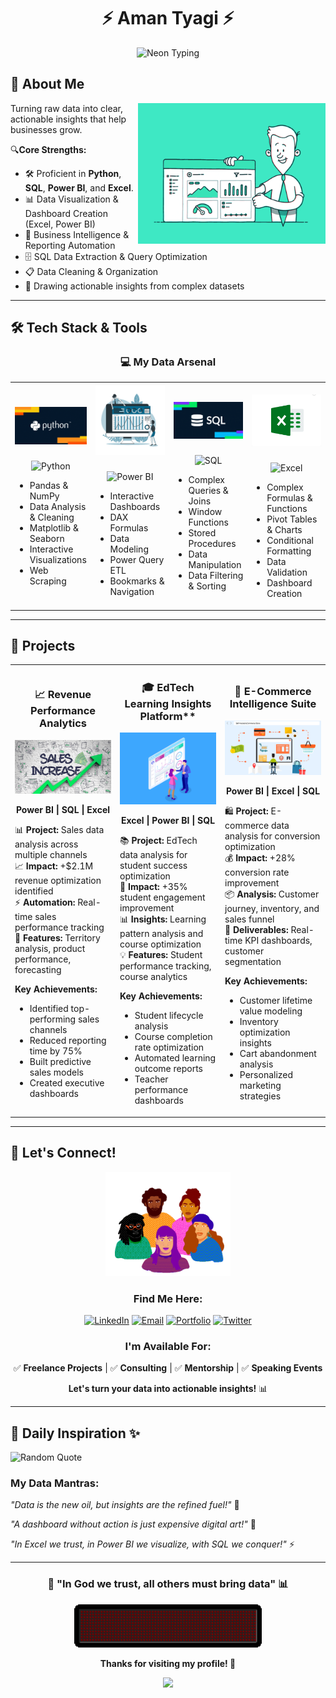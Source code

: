 



<div align="center">
  <h1>⚡ Aman Tyagi ⚡</h1>
  <img src="https://readme-typing-svg.herokuapp.com?font=Neon&weight=700&size=24&duration=3000&pause=1000&color=00FFFF&center=true&vCenter=true&width=500&lines=Welcome+to+my+profile;Data+Analyst;Excel+•+Power+BI+•+SQL" alt="Neon Typing" />
</div>




## 🎯 **About Me**

<img align="right" alt="Data Analysis GIF" width="300" src="https://github.com/tyagiaman27/tyagiaman27/blob/main/img/ab.gif">

Turning raw data into clear, actionable insights that help businesses grow.

🔍**Core Strengths:**
  - 🛠️ Proficient in **Python**, **SQL**, **Power BI**, and **Excel**.
  - 📊 Data Visualization & Dashboard Creation (Excel, Power BI)
  - 🏢 Business Intelligence & Reporting Automation
  - 🗄️ SQL Data Extraction & Query Optimization
  - 📋 Data Cleaning & Organization
  - 🔎 Drawing actionable insights from complex datasets

---

## 🛠️ **Tech Stack & Tools**

<div align="center">

### 💻 **My Data Arsenal**

<table>
<tr>
<td width="25%" align="center">
<br>

<img src="https://github.com/tyagiaman27/tyagiaman27/blob/main/img/py.gif" width="120"/>

###  

![Python](https://img.shields.io/badge/-Python-3776AB?style=for-the-badge&logo=python&logoColor=white)

<div align="left">
  
- Pandas & NumPy
- Data Analysis & Cleaning
- Matplotlib & Seaborn
- Interactive Visualizations
- Web Scraping
  
</div>

</td>
<td width="25%" align="center">

<img src="https://github.com/tyagiaman27/tyagiaman27/blob/main/img/14.gif" width="120"/>

### 
![Power BI](https://img.shields.io/badge/-Power%20BI-F2C811?style=for-the-badge&logo=powerbi&logoColor=black)


<div align="left">

- Interactive Dashboards
- DAX Formulas
- Data Modeling
- Power Query ETL
- Bookmarks & Navigation

</div>


</td>
<td width="25%" align="center">
 <br>
<img src="https://github.com/tyagiaman27/tyagiaman27/blob/main/img/sql.gif" width="120"/>

###  

![SQL](https://img.shields.io/badge/-SQL-4479A1?style=for-the-badge&logo=postgresql&logoColor=white)

<div align="left">
  
- Complex Queries & Joins
- Window Functions
- Stored Procedures
- Data Manipulation
- Data Filtering & Sorting
  
</div>

</td>
<td width="25%" align="center">
 <br>

<img src="https://github.com/tyagiaman27/tyagiaman27/blob/main/img/15.gif" width="120"/>

### 
![Excel](https://img.shields.io/badge/-Excel-217346?style=for-the-badge&logo=microsoft-excel&logoColor=white)

<div align="left">
  
- Complex Formulas & Functions
- Pivot Tables & Charts
- Conditional Formatting
- Data Validation
- Dashboard Creation
  
</div>


</td>
</tr>
</table>



</div>

---

## 🚀 **Projects**


</div>

<table>
<tr>
<td width="33%" align="center">

### 📈 **Revenue Performance Analytics**
<img src="https://github.com/tyagiaman27/tyagiaman27/blob/main/img/7.gif" width="180"/>

**Power BI | SQL | Excel**

<div align="left">
  
📊 **Project:** Sales data analysis across multiple channels  
📈 **Impact:** +$2.1M revenue optimization identified  
⚡ **Automation:** Real-time sales performance tracking  
🎯 **Features:** Territory analysis, product performance, forecasting

**Key Achievements:**
- Identified top-performing sales channels
- Reduced reporting time by 75%
- Built predictive sales models
- Created executive dashboards

</div>

</td>
<td width="33%" align="center">

### 🎓 EdTech Learning Insights Platform**
<img src="https://github.com/tyagiaman27/tyagiaman27/blob/main/img/9.gif" width="160"/>

**Excel | Power BI | SQL**

<div align="left">
  
📚 **Project:** EdTech data analysis for student success optimization  
🎯 **Impact:** +35% student engagement improvement  
📊 **Insights:** Learning pattern analysis and course optimization  
💡 **Features:** Student performance tracking, course analytics

**Key Achievements:**
- Student lifecycle analysis
- Course completion rate optimization
- Automated learning outcome reports
- Teacher performance dashboards

</div>

</td>
<td width="33%" align="center">

### 🛒 **E-Commerce Intelligence Suite**
<img src="https://github.com/tyagiaman27/tyagiaman27/blob/main/img/8.gif" width="200"/>

**Power BI | Excel | SQL**

<div align="left">

🛍️ **Project:** E-commerce data analysis for conversion optimization  
💰 **Impact:** +28% conversion rate improvement  
📦 **Analysis:** Customer journey, inventory, and sales funnel  
🎨 **Deliverables:** Real-time KPI dashboards, customer segmentation

**Key Achievements:**
- Customer lifetime value modeling
- Inventory optimization insights
- Cart abandonment analysis
- Personalized marketing strategies

</div>

</td>
</tr>
</table>


---

## 🤝 **Let's Connect!**

<div align="center">

<img src="https://github.com/tyagiaman27/tyagiaman27/blob/main/img/12.gif" width="200"/>


### **Find Me Here:**

[![LinkedIn](https://img.shields.io/badge/-LinkedIn-0A66C2?style=for-the-badge&logo=linkedin&logoColor=white&labelColor=0A66C2)](https://linkedin.com/in/yourprofile)
[![Email](https://img.shields.io/badge/-Email-EA4335?style=for-the-badge&logo=gmail&logoColor=white&labelColor=EA4335)](mailto:your.email@domain.com)
[![Portfolio](https://img.shields.io/badge/-Portfolio-FF6B6B?style=for-the-badge&logo=firefox&logoColor=white&labelColor=FF6B6B)](https://yourportfolio.com)
[![Twitter](https://img.shields.io/badge/-Twitter-1DA1F2?style=for-the-badge&logo=twitter&logoColor=white&labelColor=1DA1F2)](https://twitter.com/yourhandle)

### **I'm Available For:**
✅ **Freelance Projects** | ✅ **Consulting** | ✅ **Mentorship**  | ✅ **Speaking Events**

**Let's turn your data into actionable insights!** 📊

</div>

---

## 💭 **Daily Inspiration** ✨

<img src="https://quotes-github-readme.vercel.app/api?type=horizontal&theme=tokyonight" alt="Random Quote"/>

### **My Data Mantras:**
*"Data is the new oil, but insights are the refined fuel!"* 🚀

*"A dashboard without action is just expensive digital art!"* 🎨

*"In Excel we trust, in Power BI we visualize, with SQL we conquer!"* ⚡


</div>



---

<div align="center">
  
### 🎨 "In God we trust, all others must bring data" 📊

<img src="https://github.com/tyagiaman27/tyagiaman27/blob/main/img/11.gif" width="300"/>

**Thanks for visiting my profile! 🚀**

<img src="https://capsule-render.vercel.app/api?type=waving&color=gradient&height=100&section=footer"/>

</div>

